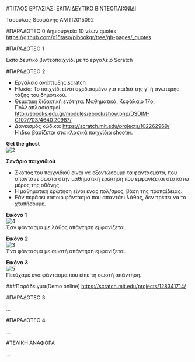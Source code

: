 ﻿#ΤΙΤΛΟΣ ΕΡΓΑΣΙΑΣ: ΕΚΠΑΙΔΕΥΤΙΚΟ ΒΙΝΤΕΟΠΑΙΧΝΙΔΙ

Τασούλας Θεοφάνης 
ΑΜ Π2015092

#ΠΑΡΑΔΟΤΕΟ 0
Δημιουργεία 10 νέων quotes
https://github.com/p15taso/pibookgr/tree/gh-pages/_quotes

#ΠΑΡΑΔΟΤΕΟ 1

Εκπαιδευτικό βιντεοπαιχνίδι με το εργαλείο Scratch

#ΠΑΡΑΔΟΤΕΟ 2

* Εργαλείο ανάπτυξης:scratch  
* Ηλικία: Το παιχνίδι είναι σχεδιασμένο για παιδιά της γ' ή ανώτερης τάξης του δημοτικού.  
* Θεματική διδακτική ενότητα: Μαθηματικά, Κεφάλαιο 17o, Πολλαπλασιασμοί.  
http://ebooks.edu.gr/modules/ebook/show.php/DSDIM-C102/703/4640,20987/  
* Δανεισμός κώδικα: https://scratch.mit.edu/projects/102262969/  
Η ιδέα βασίζεται στα κλασικά παιχνίδια shooter.  
    
**Get the ghost**  
![2](http://2.1m.yt/EiIc2hU.jpg)   

**Σενάριο παιχνιδιού**  
* Σκοπός του παιχνιδιού είναι να εξοντώσουμε τα φαντάσματα, που απαντάνε σωστά στην μαθηματική ερώτηση που εμφανίζεται στο κάτω μέρος της οθόνης.  
* Η μαθηματική ερώτηση είναι ένας πολ/σμος, βάση της προπαίδειας.
* Εάν περάσει κάποιο φάντασμα που απαντάει λάθος, δεν πρέπει να το χτυπήσουμε.  

**Εικόνα 1**  
![4](http://3.1m.yt/3nKq7pt.png)  
Έαν φάντασμα με λάθος απάντηση εμφανίζεται.  

**Εικόνα 2**  
![3](http://3.1m.yt/CcvNjKm.png)  
Ένα φάντασμα με σωστή απάντηση εμφανίζεται.  

**Εικόνα 3**  
![5](http://3.1m.yt/7mVsrU0.png)  
Πετύχαμε ένα φάντασμα που είπε τη σωστή απάντηση.  
 

###Παράδειγμα(Demo online)
https://scratch.mit.edu/projects/128341714/


#ΠΑΡΑΔΟΤΕΟ 3

...

#ΠΑΡΑΔΟΤΕΟ 4

...

#ΤΕΛΙΚΗ ΑΝΑΦΟΡΑ

...
